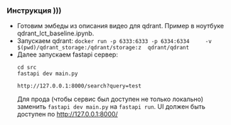 ### Инструкция )))

 - Готовим эмбеды из описания видео для qdrant. Пример в ноутбуке qdrant_lct_baseline.ipynb.
 - Запускаем qdrant: `docker run -p 6333:6333 -p 6334:6334     -v $(pwd)/qdrant_storage:/qdrant/storage:z  qdrant/qdrant`
 - Далее запускаем fastapi сервер:
    ```
    cd src
    fastapi dev main.py

    http://127.0.0.1:8000/search?query=test
    ```
    Для прода (чтобы сервис был доступен не только локально) заменить `fastapi dev main.py` на `fastapi run`.
    UI должен быть доступен по http://127.0.0.1:8000/
